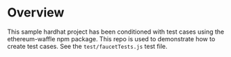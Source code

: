 # Overview
This sample hardhat project has been conditioned with test cases using the ethereum-waffle npm package. This repo is used to demonstrate how to create test cases. See the `test/faucetTests.js` test file.
